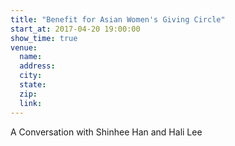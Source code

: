 ```yaml
---
title: "Benefit for Asian Women's Giving Circle"
start_at: 2017-04-20 19:00:00
show_time: true
venue:
  name:
  address:
  city:
  state:
  zip:
  link:
---
```



A Conversation with Shinhee Han and Hali Lee